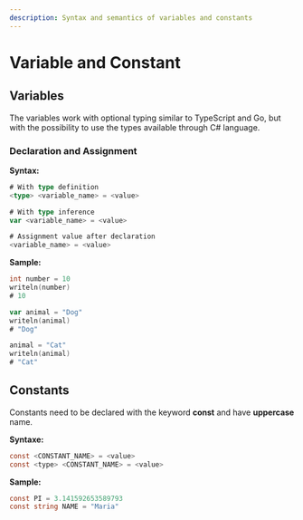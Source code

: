 ```yaml
---
description: Syntax and semantics of variables and constants
---
```


# Variable and Constant

## Variables

The variables work with optional typing similar to TypeScript and Go, but with the possibility to use the types available through C# language.

### Declaration and Assignment

&#x20;**Syntax:**

```go
# With type definition
<type> <variable_name> = <value>

# With type inference
var <variable_name> = <value>

# Assignment value after declaration
<variable_name> = <value>
```

**Sample:**

```go
int number = 10
writeln(number)
# 10

var animal = "Dog"
writeln(animal)
# "Dog"

animal = "Cat"
writeln(animal)
# "Cat"
```

## Constants

Constants need to be declared with the keyword **const** and have **uppercase** name.

**Syntaxe:**

```csharp
const <CONSTANT_NAME> = <value>
const <type> <CONSTANT_NAME> = <value>
```

**Sample:**

```csharp
const PI = 3.141592653589793
const string NAME = "Maria"
```
